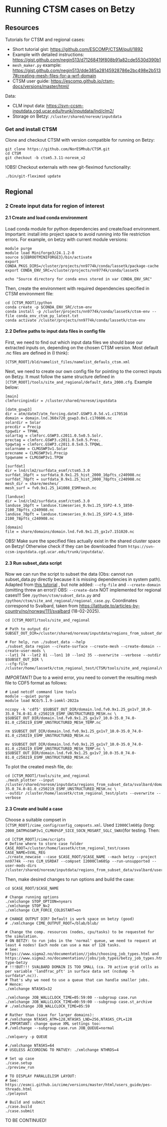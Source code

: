 # Running CTSM cases on Betzy

## Resources

Tutorials for CTSM and regional cases:
- Short tutorial gist: https://github.com/ESCOMP/CTSM/pull/1892
- Example with detailed instructions: https://gist.github.com/negin513/d71268419f808b91a82cde5530d390b1
- `mesh_maker.py` example: https://gist.github.com/negin513/dde385a28145928786e2bc498e2b5137#creating-mesh-files-for-a-wrf-domain
- CTSM user guide: https://escomp.github.io/ctsm-docs/versions/master/html/

Data:
- CLM input data: https://svn-ccsm-inputdata.cgd.ucar.edu/trunk/inputdata/lnd/clm2/
- Storage on Betzy: `/cluster/shared/noresm/inputdata`


### Get and install CTSM

Clone and checkout CTSM with version compatible for running on Betzy:

```
git clone https://github.com/NorESMhub/CTSM.git
cd CTSM
git checkout -b ctsm5.3.11-noresm_v2
```

!OBS! Checkout externals with new git-fleximod functionality:

```
./bin/git-fleximod update
```

## Regional

### 2 Create input data for region of interest

#### 2.1 Create and load conda environment

Load conda module for python dependencies and create/load environment.
Important: install into project space to avoid running into file restriction errors.
For example, on betzy with current module versions:

```
module purge
module load Miniforge3/24.1.2-0
source ${EBROOTMINIFORGE3}/bin/activate
export CONDA_PKGS_DIRS=/cluster/projects/nn9774k/conda/lassetk/package-cache
export CONDA_ENV_SRC=/cluster/projects/nn9774k/conda/lassetk

echo "Source directory for conda envs stored in var CONDA_ENV_SRC"
```

Then, create the environment with required dependencies specified in CTSM environment file:

```
cd [CTSM_ROOT]/python
conda create -p $CONDA_ENV_SRC/ctsm-env
conda install -p /cluster/projects/nn9774k/conda/lassetk/ctsm-env --file conda_env_ctsm_py_latest.txt
conda activate /cluster/projects/nn9774k/conda/lassetk/ctsm-env
```

#### 2.2 Define paths to input data files in config file

First, we need to find out which input data files we should base our extracted inputs on, depending on the chosen CTSM version.
Most default .nc files are defined in (I think):

```
[CTSM_ROOT]/bld/namelist_files/namelist_defauls_ctsm.xml
```

Next, we need to create our own config file for pointing to the correct inputs on Betzy.
It must follow the same structure defined in `[CTSM_ROOT]/tools/site_and_regional/default_data_2000.cfg`.
Example below:

```
[main]
clmforcingindir = /cluster/shared/noresm/inputdata

[datm_gswp3]
dir = atm/datm7/atm_forcing.datm7.GSWP3.0.5d.v1.c170516
domain = domain.lnd.360x720_gswp3.0v1.c170606.nc
solardir = Solar
precdir = Precip
tpqwdir = TPHWL
solartag = clmforc.GSWP3.c2011.0.5x0.5.Solr.
prectag = clmforc.GSWP3.c2011.0.5x0.5.Prec.
tpqwtag = clmforc.GSWP3.c2011.0.5x0.5.TPQWL.
solarname = CLMGSWP3v1.Solar
precname = CLMGSWP3v1.Precip
tpqwname = CLMGSWP3v1.TPQW

[surfdat]
dir = lnd/clm2/surfdata_esmf/ctsm5.3.0
surfdat_16pft = surfdata_0.9x1.25_hist_2000_16pfts_c240908.nc
surfdat_78pft = surfdata_0.9x1.25_hist_2000_78pfts_c240908.nc
mesh_dir = share/meshes/
mesh_surf = fv0.9x1.25_141008_ESMFmesh.nc

[landuse]
dir = lnd/clm2/surfdata_esmf/ctsm5.3.0
landuse_16pft = landuse.timeseries_0.9x1.25_SSP2-4.5_1850-2100_78pfts_c240908.nc
landuse_78pft = landuse.timeseries_0.9x1.25_SSP2-4.5_1850-2100_78pfts_c240908.nc

[domain]
file = share/domains/domain.lnd.fv0.9x1.25_gx1v7.151020.nc
```

OBS! Make sure the specified files actually exist in the shared cluster space on Betzy! Otherwise check if they
can be downloaded from `https://svn-ccsm-inputdata.cgd.ucar.edu/trunk/inputdata/`.


#### 2.3 Run subset_data script

Now we can run the script to subset the data (Obs: cannot run subset_data.py directly because it is missing dependencies in system path).
Adapted from [this tutorial](https://gist.github.com/negin513/d71268419f808b91a82cde5530d390b1) , but note added: `--cfg-file` and `--create-domain` (omitting threw an error)!
OBS: `--create-datm` NOT implemented for regional cases!!! See `/python/ctsm/subset_data.py` and `/python/ctsm/site_and_regional/regional_case.py`.
Coordinates correspond to Svalbard, taken from https://latitude.to/articles-by-country/no/norway/111/svalbard (18-02-2025).

```
cd [CTSM_ROOT]/tools/site_and_regional

# Path to output dir
SUBSET_OUT_DIR=/cluster/shared/noresm/inputdata/regions_from_subset_data/svalbard

# For help, run ./subset_data --help
./subset_data region --create-surface --create-mesh --create-domain --create-user-mods \
--lat1 74 --lat2 81 --lon1 10 --lon2 35 --overwrite --verbose --outdir $SUBSET_OUT_DIR \
--cfg-file /cluster/home/lassetk/ctsm_regional_test/CTSM/tools/site_and_regional/data_2000_betzy.cfg
```

_IMPORTANT!_ Due to a weird error, you need to convert the resulting mesh file to CDF5 format as follows:

```
# Load netcdf command line tools
module --quiet purge
module load NCO/5.1.9-iomkl-2022a

nccopy -k 'cdf5' $SUBSET_OUT_DIR/domain.lnd.fv0.9x1.25_gx1v7_10.0-35.0_74.0-81.0_c250219_ESMF_UNSTRUCTURED_MESH.nc \
$SUBSET_OUT_DIR/domain.lnd.fv0.9x1.25_gx1v7_10.0-35.0_74.0-81.0_c250219_ESMF_UNSTRUCTURED_MESH_TEMP.nc

rm $SUBSET_OUT_DIR/domain.lnd.fv0.9x1.25_gx1v7_10.0-35.0_74.0-81.0_c250219_ESMF_UNSTRUCTURED_MESH.nc

mv $SUBSET_OUT_DIR/domain.lnd.fv0.9x1.25_gx1v7_10.0-35.0_74.0-81.0_c250219_ESMF_UNSTRUCTURED_MESH_TEMP.nc \
$SUBSET_OUT_DIR/domain.lnd.fv0.9x1.25_gx1v7_10.0-35.0_74.0-81.0_c250219_ESMF_UNSTRUCTURED_MESH.nc
```

To plot the created mesh file, do:
```
cd [CTSM_ROOT]/tools/site_and_regional
./mesh_plotter --input /cluster/shared/noresm/inputdata/regions_from_subset_data/svalbard/domain.lnd.fv0.9x1.25_gx1v7_10.0-35.0_74.0-81.0_c250219_ESMF_UNSTRUCTURED_MESH.nc \
--outdir /cluster/home/lassetk/ctsm_regional_test/plots --overwrite --verbose
```

#### 2.3 Create and build a case

Choose a suitable compset in `[CTSM_ROOT]/cime_config/config_compsets.xml`. Used `I2000Clm60Sp` (long: `2000_DATM%GSWP3v1_CLM60%SP_SICE_SOCN_MOSART_SGLC_SWAV`)for testing.
Then:

```
cd [CTSM_ROOT]/cime/scripts
# Define where to store case folder
CASE_ROOT=/cluster/home/lassetk/ctsm_regional_test/cases
CASE_NAME=SVAL_REG
./create_newcase --case $CASE_ROOT/$CASE_NAME --mach betzy --project nn9774k --res CLM_USRDAT --compset I2000Clm60Sp --run-unsupported --user-mods-dirs /cluster/shared/noresm/inputdata/regions_from_subset_data/svalbard/user_mods
```

Then, make desired changes to run options and build the case:

```
cd $CASE_ROOT/$CASE_NAME

# Change running options
./xmlchange STOP_OPTION=nyears
./xmlchange STOP_N=2
./xmlchange CLM_FORCE_COLDSTART=on

# CHANGE OUTPUT DIR? Default is work space on betzy (good)
# ./xmlchange CIME_OUTPUT_ROOT=/blab/blub/

# Change the comp. resources (nodes, cpu/tasks) to be requested for the simulation.
# ON BETZY: to run jobs in the 'normal' queue, we need to request at least 4 nodes! Each node can use a max of 128 tasks.
# See: https://www.sigma2.no/documentation//jobs/choosing_job_types.html and https://www.sigma2.no/documentation//jobs/job_types/betzy_job_types.html#job-type-betzy
# !!!BUT!!! SVALBARD DOMAIN IS TOO SMALL (ca. 70 active grid cells as per variable 'landfrac_pft' in surface data set (ncdump -h surfdata*.nc)).
# That's why we need to use a queue that can handle smaller jobs.
# Hence:
./xmlchange NTASKS=32

./xmlchange JOB_WALLCLOCK_TIME=05:59:00 --subgroup case.run
./xmlchange JOB_WALLCLOCK_TIME=00:59:00 --subgroup case.st_archive
# ./xmlchange JOB_WALLCLOCK_TIME=05:59

# Rather than (save for larger domains):
#./xmlchange NTASKS_ATM=128,NTASKS_LND=256,NTASKS_CPL=128
# IMPORTANT: change queue XML settings too:
#./xmlchange --subgroup case.run JOB_QUEUE=normal

./xmlquery -p QUEUE

#./xmlchange NTASKS=64
# USELESS ACCORDING TO MATVEY: ./xmlchange NTHRDS=4

# Set up case
./case.setup
./preview_run

# TO DISPLAY PARALLELISM LAYOUT:
# See: https://esmci.github.io/cime/versions/master/html/users_guide/pes-threads.html
./pelayout

# Build and submit
./case.build
./case.submit
```

TO BE CONTINUED!


